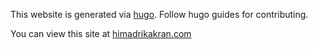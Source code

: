 This website is generated via [hugo](https://gohugo.io/getting-started/quick-start/). Follow hugo guides for contributing.

You can view this site at [himadrikakran.com](himadrikakran.com)